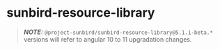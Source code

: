 # sunbird-resource-library

> **_NOTE:_**
  `@project-sunbird/sunbird-resource-library@5.1.1-beta.*` versions will refer to angular 10 to 11 upgradation changes.
